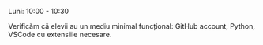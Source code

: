 Luni: 10:00 - 10:30

Verificăm că elevii au un mediu minimal funcțional: GitHub account, Python, VSCode cu extensiile necesare.